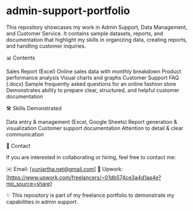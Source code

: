 # admin-support-portfolio

This repository showcases my work in Admin Support, Data Management, and Customer Service.
It contains sample datasets, reports, and documentation that highlight my skills in organizing data, creating reports, and handling customer inquiries.

📊 Contents

Sales Report (Excel)
Online sales data with monthly breakdown
Product performance analysis
Visual charts and graphs
Customer Support FAQ (.docx)
Sample frequently asked questions for an online fashion store
Demonstrates ability to prepare clear, structured, and helpful customer documentation

🛠️ Skills Demonstrated

Data entry & management (Excel, Google Sheets)
Report generation & visualization
Customer support documentation
Attention to detail & clear communication

📧 Contact

If you are interested in collaborating or hiring, feel free to contact me:

✉️ Email: [yuniartha.net@gmail.com]
💼 Upwork: [https://www.upwork.com/freelancers/~01db574ce3a4d1aa4e?mp_source=share]

✨ This repository is part of my freelance portfolio to demonstrate my capabilities in admin support.
